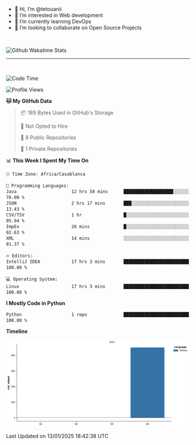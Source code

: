 - 👋 Hi, I’m @tetouanii
- 👀 I’m interested in Web development
- 🌱 I’m currently learning DevOps
- 💞️ I’m looking to collaborate on Open Source Projects

<br/>


![Github Wakatime Stats](https://github-readme-stats.vercel.app/api/wakatime/?username=@walidbosso&layout=compact&&theme=default&link="https://www.github.com/USERNAME/") 

--- 

<br/>


  
<!--START_SECTION:waka-->
![Code Time](http://img.shields.io/badge/Code%20Time-205%20hrs%208%20mins-blue)

![Profile Views](http://img.shields.io/badge/Profile%20Views-0-blue)

**🐱 My GitHub Data** 

> 📦 189 Bytes Used in GitHub's Storage 
 > 
> 🚫 Not Opted to Hire
 > 
> 📜 8 Public Repositories 
 > 
> 🔑 1 Private Repositories 
 > 
📊 **This Week I Spent My Time On** 

```text
🕑︎ Time Zone: Africa/Casablanca

💬 Programming Languages: 
Java                     12 hrs 58 mins      ███████████████████░░░░░░   76.00 % 
JSON                     2 hrs 17 mins       ███░░░░░░░░░░░░░░░░░░░░░░   13.43 % 
CSV/TSV                  1 hr                █░░░░░░░░░░░░░░░░░░░░░░░░   05.94 % 
ImpEx                    26 mins             █░░░░░░░░░░░░░░░░░░░░░░░░   02.63 % 
XML                      14 mins             ░░░░░░░░░░░░░░░░░░░░░░░░░   01.37 % 

🔥 Editors: 
IntelliJ IDEA            17 hrs 3 mins       █████████████████████████   100.00 % 

💻 Operating System: 
Linux                    17 hrs 3 mins       █████████████████████████   100.00 % 
```

**I Mostly Code in Python** 

```text
Python                   1 repo              █████████████████████████   100.00 % 
```



**Timeline**

![Lines of Code chart](https://raw.githubusercontent.com/tetouanii/tetouanii/main/assets/bar_graph.png)


 Last Updated on 13/01/2025 18:42:38 UTC
<!--END_SECTION:waka-->
